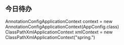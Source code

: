 ## 今日待办


AnnotationConfigApplicationContext context = new AnnotationConfigApplicationContext(AppConfig.class)
ClassPathXmlApplicationContext xmlContext = new ClassPathXmlApplicationContext("spring.")
